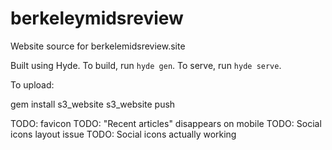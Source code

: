 # berkeleymidsreview
Website source for berkelemidsreview.site

Built using Hyde. To build, run `hyde gen`. To serve, run `hyde serve`.

To upload:

gem install s3_website
s3_website push

TODO: favicon
TODO: "Recent articles" disappears on mobile
TODO: Social icons layout issue
TODO: Social icons actually working
